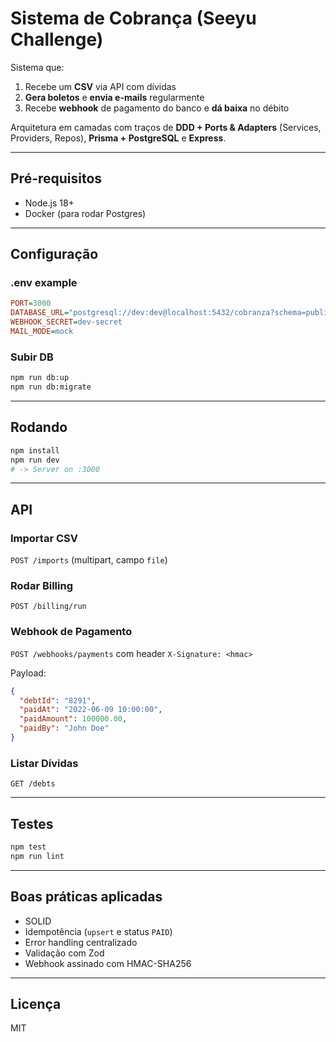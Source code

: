 # Sistema de Cobrança (Seeyu Challenge)

Sistema que:
1. Recebe um **CSV** via API com dívidas  
2. **Gera boletos** e **envia e-mails** regularmente  
3. Recebe **webhook** de pagamento do banco e **dá baixa** no débito

Arquitetura em camadas com traços de **DDD + Ports & Adapters** (Services, Providers, Repos), **Prisma + PostgreSQL** e **Express**.

---

## Pré-requisitos
- Node.js 18+
- Docker (para rodar Postgres)

---

## Configuração

### .env example
```ini
PORT=3000
DATABASE_URL="postgresql://dev:dev@localhost:5432/cobranza?schema=public"
WEBHOOK_SECRET=dev-secret
MAIL_MODE=mock
```

### Subir DB
```bash
npm run db:up
npm run db:migrate
```

---

## Rodando
```bash
npm install
npm run dev
# -> Server on :3000
```

---

## API

### Importar CSV
`POST /imports` (multipart, campo `file`)

### Rodar Billing
`POST /billing/run`

### Webhook de Pagamento
`POST /webhooks/payments` com header `X-Signature: <hmac>`

Payload:
```json
{
  "debtId": "8291",
  "paidAt": "2022-06-09 10:00:00",
  "paidAmount": 100000.00,
  "paidBy": "John Doe"
}
```

### Listar Dívidas
`GET /debts`

---

## Testes
```bash
npm test
npm run lint
```

---

## Boas práticas aplicadas
- SOLID
- Idempotência (`upsert` e status `PAID`)
- Error handling centralizado
- Validação com Zod
- Webhook assinado com HMAC-SHA256

---

## Licença
MIT
